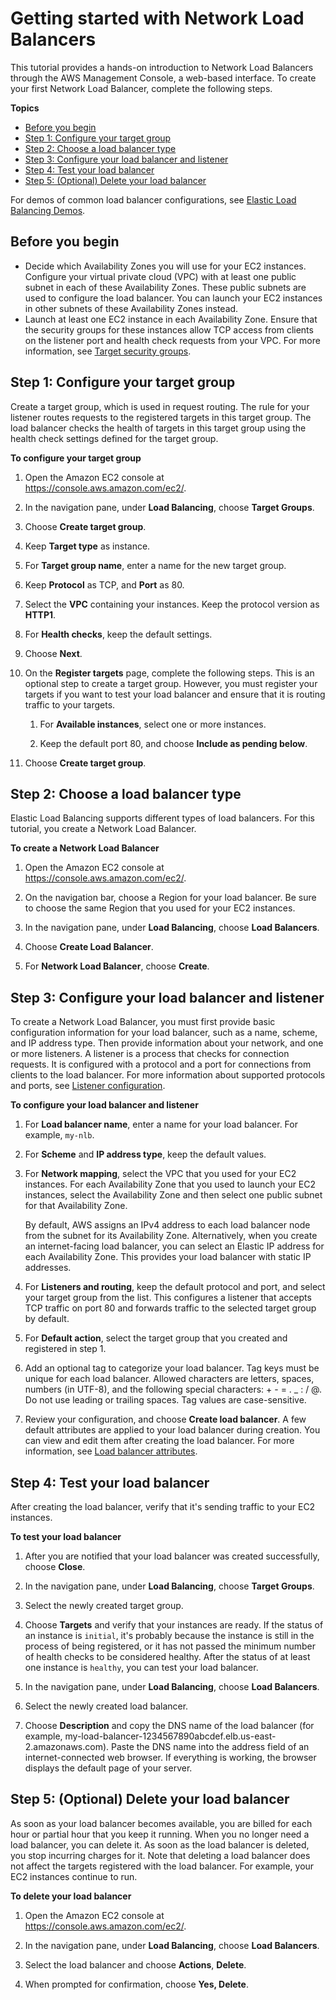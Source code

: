 # Getting started with Network Load Balancers<a name="network-load-balancer-getting-started"></a>

This tutorial provides a hands\-on introduction to Network Load Balancers through the AWS Management Console, a web\-based interface\. To create your first Network Load Balancer, complete the following steps\.

**Topics**
+ [Before you begin](#prerequisites)
+ [Step 1: Configure your target group](#configure-target-group)
+ [Step 2: Choose a load balancer type](#select-load-balancer-type)
+ [Step 3: Configure your load balancer and listener](#configure-load-balancer-listener)
+ [Step 4: Test your load balancer](#test-load-balancer)
+ [Step 5: \(Optional\) Delete your load balancer](#delete-load-balancer)

For demos of common load balancer configurations, see [Elastic Load Balancing Demos](https://exampleloadbalancer.com/)\.

## Before you begin<a name="prerequisites"></a>
+ Decide which Availability Zones you will use for your EC2 instances\. Configure your virtual private cloud \(VPC\) with at least one public subnet in each of these Availability Zones\. These public subnets are used to configure the load balancer\. You can launch your EC2 instances in other subnets of these Availability Zones instead\.
+ Launch at least one EC2 instance in each Availability Zone\. Ensure that the security groups for these instances allow TCP access from clients on the listener port and health check requests from your VPC\. For more information, see [Target security groups](target-group-register-targets.md#target-security-groups)\.

## Step 1: Configure your target group<a name="configure-target-group"></a>

Create a target group, which is used in request routing\. The rule for your listener routes requests to the registered targets in this target group\. The load balancer checks the health of targets in this target group using the health check settings defined for the target group\. 

**To configure your target group**

1. Open the Amazon EC2 console at [https://console\.aws\.amazon\.com/ec2/](https://console.aws.amazon.com/ec2/)\.

1. In the navigation pane, under **Load Balancing**, choose **Target Groups**\.

1. Choose **Create target group**\.

1. Keep **Target type** as instance\. 

1. For **Target group name**, enter a name for the new target group\.

1. Keep **Protocol** as TCP, and **Port** as 80\.

1. Select the **VPC** containing your instances\. Keep the protocol version as **HTTP1**\.

1. For **Health checks**, keep the default settings\.

1. Choose **Next**\.

1. On the **Register targets** page, complete the following steps\. This is an optional step to create a target group\. However, you must register your targets if you want to test your load balancer and ensure that it is routing traffic to your targets\.

   1. For **Available instances**, select one or more instances\.

   1. Keep the default port 80, and choose **Include as pending below**\.

1. Choose **Create target group**\.

## Step 2: Choose a load balancer type<a name="select-load-balancer-type"></a>

Elastic Load Balancing supports different types of load balancers\. For this tutorial, you create a Network Load Balancer\.

**To create a Network Load Balancer**

1. Open the Amazon EC2 console at [https://console\.aws\.amazon\.com/ec2/](https://console.aws.amazon.com/ec2/)\.

1. On the navigation bar, choose a Region for your load balancer\. Be sure to choose the same Region that you used for your EC2 instances\.

1. In the navigation pane, under **Load Balancing**, choose **Load Balancers**\.

1. Choose **Create Load Balancer**\.

1. For **Network Load Balancer**, choose **Create**\.

## Step 3: Configure your load balancer and listener<a name="configure-load-balancer-listener"></a>

To create a Network Load Balancer, you must first provide basic configuration information for your load balancer, such as a name, scheme, and IP address type\. Then provide information about your network, and one or more listeners\. A listener is a process that checks for connection requests\. It is configured with a protocol and a port for connections from clients to the load balancer\. For more information about supported protocols and ports, see [Listener configuration](load-balancer-listeners.md#listener-configuration)\.

**To configure your load balancer and listener**

1. For **Load balancer name**, enter a name for your load balancer\. For example, `my-nlb`\. 

1. For **Scheme** and **IP address type**, keep the default values\.

1. For **Network mapping**, select the VPC that you used for your EC2 instances\. For each Availability Zone that you used to launch your EC2 instances, select the Availability Zone and then select one public subnet for that Availability Zone\.

   By default, AWS assigns an IPv4 address to each load balancer node from the subnet for its Availability Zone\. Alternatively, when you create an internet\-facing load balancer, you can select an Elastic IP address for each Availability Zone\. This provides your load balancer with static IP addresses\.

1. For **Listeners and routing**, keep the default protocol and port, and select your target group from the list\. This configures a listener that accepts TCP traffic on port 80 and forwards traffic to the selected target group by default\.

1. For **Default action**, select the target group that you created and registered in step 1\. 

1. Add an optional tag to categorize your load balancer\. Tag keys must be unique for each load balancer\. Allowed characters are letters, spaces, numbers \(in UTF\-8\), and the following special characters: \+ \- = \. \_ : / @\. Do not use leading or trailing spaces\. Tag values are case\-sensitive\.

1. Review your configuration, and choose **Create load balancer**\. A few default attributes are applied to your load balancer during creation\. You can view and edit them after creating the load balancer\. For more information, see [Load balancer attributes](network-load-balancers.md#load-balancer-attributes)\.

## Step 4: Test your load balancer<a name="test-load-balancer"></a>

After creating the load balancer, verify that it's sending traffic to your EC2 instances\.

**To test your load balancer**

1. After you are notified that your load balancer was created successfully, choose **Close**\.

1. In the navigation pane, under **Load Balancing**, choose **Target Groups**\.

1. Select the newly created target group\.

1. Choose **Targets** and verify that your instances are ready\. If the status of an instance is `initial`, it's probably because the instance is still in the process of being registered, or it has not passed the minimum number of health checks to be considered healthy\. After the status of at least one instance is `healthy`, you can test your load balancer\.

1. In the navigation pane, under **Load Balancing**, choose **Load Balancers**\.

1. Select the newly created load balancer\.

1. Choose **Description** and copy the DNS name of the load balancer \(for example, my\-load\-balancer\-1234567890abcdef\.elb\.us\-east\-2\.amazonaws\.com\)\. Paste the DNS name into the address field of an internet\-connected web browser\. If everything is working, the browser displays the default page of your server\.

## Step 5: \(Optional\) Delete your load balancer<a name="delete-load-balancer"></a>

As soon as your load balancer becomes available, you are billed for each hour or partial hour that you keep it running\. When you no longer need a load balancer, you can delete it\. As soon as the load balancer is deleted, you stop incurring charges for it\. Note that deleting a load balancer does not affect the targets registered with the load balancer\. For example, your EC2 instances continue to run\.

**To delete your load balancer**

1. Open the Amazon EC2 console at [https://console\.aws\.amazon\.com/ec2/](https://console.aws.amazon.com/ec2/)\.

1. In the navigation pane, under **Load Balancing**, choose **Load Balancers**\.

1. Select the load balancer and choose **Actions**, **Delete**\.

1. When prompted for confirmation, choose **Yes, Delete**\.